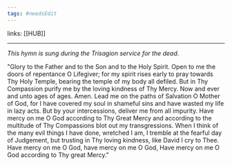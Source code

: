```yaml
---
tags: #needsEdit 
---
```


links: [[HUB]]

---
*This hymn is sung during the Trisagion service for the dead.*
    
"Glory to the Father and to the Son and to the Holy Spirit. 
Open to me the doors of repentance O Lifegiver; for my spirit rises early to pray towards Thy Holy Temple, bearing the temple of my body all defiled. But in Thy Compassion purify me by the loving kindness of Thy Mercy. 
Now and ever and unto ages of ages. Amen. 
Lead me on the paths of Salvation O Mother of God, for I have covered my soul in shameful sins and have wasted my life in lazy acts. But by your intercessions, deliver me from all impurity. Have mercy on me O God according to Thy Great Mercy and according to the multitude of Thy Compassions blot out my transgressions. 
When I think of the many evil things I have done, wretched I am, I tremble at the fearful day of Judgement, but trusting in Thy loving kindness, like David I cry to Thee. 
Have mercy on me O God, have mercy on me O God, Have mercy on me O God according to Thy great Mercy."


